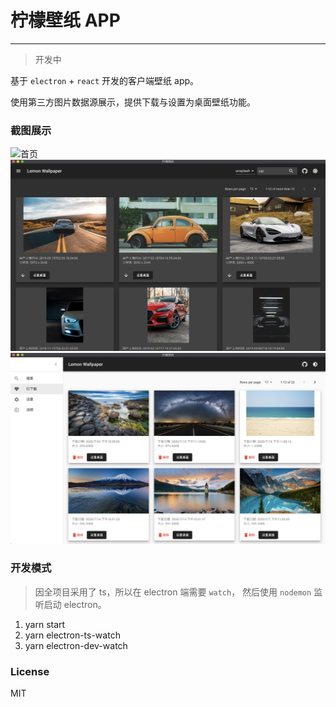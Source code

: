 # 柠檬壁纸 APP
---

> 开发中

基于 `electron` + `react` 开发的客户端壁纸 app。

使用第三方图片数据源展示，提供下载与设置为桌面壁纸功能。

### 截图展示

![首页](./docs/images/index.png)
![首页 搜索](./docs/images/index1.png)
![下载](./docs/images/download.png)

### 开发模式

> 因全项目采用了 ts，所以在 electron 端需要 `watch`， 然后使用 `nodemon` 监听启动 electron。

1. yarn start
2. yarn electron-ts-watch 
3. yarn electron-dev-watch
   
### License

MIT